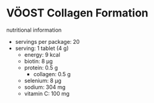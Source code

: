 # VÖOST Collagen Formation
nutritional information

- servings per package: 20
- serving: 1 tablet (4 g)
	- energy: 9 kcal
	- biotin: 8 μg
	- protein: 0.5 g
		- collagen: 0.5 g
	- selenium: 8 μg
	- sodium: 304 mg
	- vitamin C: 100 mg
